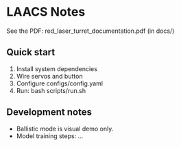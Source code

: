 # LAACS Notes

See the PDF: red_laser_turret_documentation.pdf (in docs/)

## Quick start
1. Install system dependencies
2. Wire servos and button
3. Configure configs/config.yaml
4. Run: bash scripts/run.sh

## Development notes
- Ballistic mode is visual demo only.
- Model training steps: ...

